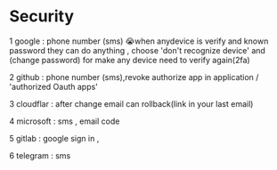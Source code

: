 # Security
1 google : phone number (sms) 😭when anydevice is verify and known password they can do anything , choose 'don't recognize device' and (change password) for make any device need to verify again(2fa)

2 github : phone number (sms),revoke authorize app in application / 'authorized Oauth apps'

3 cloudflar : after change email can  rollback(link in your last email)

4 microsoft : sms , email code

5 gitlab : google sign in ,

6 telegram : sms
